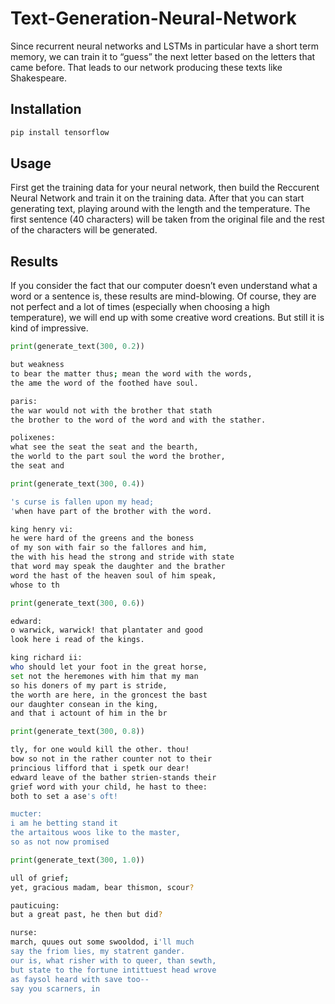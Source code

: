 # Text-Generation-Neural-Network
Since recurrent neural networks and LSTMs in particular have a short term memory, we can train it to “guess” the next letter based on the letters that came before. That leads to our network producing these texts like Shakespeare. 

## Installation
```bash
pip install tensorflow
```
## Usage
First get the training data for your neural network, then build the Reccurent Neural Network and train it on the training data.
After that you can start generating text, playing around with the length and the temperature. The first sentence (40 characters) will be taken from the original file and the rest of the characters will be generated.

## Results
If you consider the fact that our computer doesn’t even understand what a word or a sentence is, these results are mind-blowing. Of course, they are not perfect and a lot of times (especially when choosing a high temperature), we will end up with some creative word creations. But still it is kind of impressive.
```python
print(generate_text(300, 0.2))
```
```bash
but weakness
to bear the matter thus; mean the word with the words,
the ame the word of the foothed have soul.

paris:
the war would not with the brother that stath
the brother to the word of the word and with the stather.

polixenes:
what see the seat the seat and the bearth,
the world to the part soul the word the brother,
the seat and
```
```python
print(generate_text(300, 0.4))
```
```bash
's curse is fallen upon my head;
'when have part of the brother with the word.

king henry vi:
he were hard of the greens and the boness
of my son with fair so the fallores and him,
the with his head the strong and stride with state
that word may speak the daughter and the brather
word the hast of the heaven soul of him speak,
whose to th
```
```python
print(generate_text(300, 0.6))
```
```bash
edward:
o warwick, warwick! that plantater and good
look here i read of the kings.

king richard ii:
who should let your foot in the great horse,
set not the heremones with him that my man
so his doners of my part is stride,
the worth are here, in the groncest the bast
our daughter consean in the king,
and that i actount of him in the br
```
```python
print(generate_text(300, 0.8))
```
```bash
tly, for one would kill the other. thou!
bow so not in the rather counter not to their
princious lifford that i spetk our dear!
edward leave of the bather strien-stands their
grief word with your child, he hast to thee:
both to set a ase's oft!

mucter:
i am he betting stand it
the artaitous woos like to the master,
so as not now promised
```
```python
print(generate_text(300, 1.0))
```
```bash
ull of grief;
yet, gracious madam, bear thismon, scour?     

pauticuing:
but a great past, he then but did?

nurse:
march, quues out some swooldod, i'll much     
say the friom lies, my statrent gander.       
our is, what risher with to queer, than sewth,
but state to the fortune intittuest head wrove
as faysol heard with save too--
say you scarners, in
```
